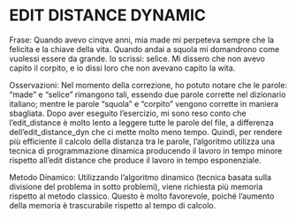 # EDIT DISTANCE DYNAMIC

Frase:
Quando avevo cinqve anni, mia made mi perpeteva sempre che la felicita e la chiave della vita. Quando andai a squola mi domandrono come vuolessi essere da grande. Io scrissi: selice. Mi dissero che non avevo capito il corpito, e io dissi loro che non avevano capito la wita.

Osservazioni:
Nel momento della correzione, ho potuto notare che le parole: “made” e “selice” rimangono tali, essendo due parole corrette nel dizionario italiano; mentre le parole “squola” e “corpito” vengono corrette in maniera sbagliata.
Dopo aver eseguito l’esercizio, mi sono reso conto che l’edit_distance è molto lento a leggere tutte le parole del file, a differenza dell’edit_distance_dyn che ci mette molto meno tempo.
Quindi, per rendere più efficiente il calcolo della distanza tra le parole, l’algoritmo utilizza una tecnica di programmazione dinamica producendo il lavoro in tempo minore rispetto all’edit distance che produce il lavoro in tempo esponenziale.

Metodo Dinamico:
Utilizzando l’algoritmo dinamico (tecnica basata sulla divisione del problema in sotto problemi), viene richiesta più memoria rispetto al metodo classico. Questo è molto favorevole, poiché l’aumento della memoria è trascurabile rispetto al tempo di calcolo.
